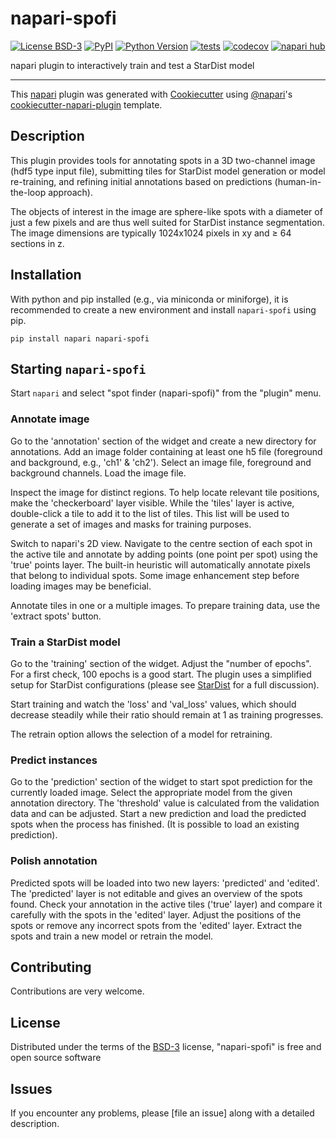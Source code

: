 # napari-spofi

[![License BSD-3](https://img.shields.io/pypi/l/napari-spofi.svg?color=green)](https://github.com/githubuser/napari-spofi/raw/main/LICENSE)
[![PyPI](https://img.shields.io/pypi/v/napari-spofi.svg?color=green)](https://pypi.org/project/napari-spofi)
[![Python Version](https://img.shields.io/pypi/pyversions/napari-spofi.svg?color=green)](https://python.org)
[![tests](https://github.com/githubuser/napari-spofi/workflows/tests/badge.svg)](https://github.com/githubuser/napari-spofi/actions)
[![codecov](https://codecov.io/gh/githubuser/napari-spofi/branch/main/graph/badge.svg)](https://codecov.io/gh/githubuser/napari-spofi)
[![napari hub](https://img.shields.io/endpoint?url=https://api.napari-hub.org/shields/napari-spofi)](https://napari-hub.org/plugins/napari-spofi)

napari plugin to interactively train and test a StarDist model

----------------------------------

This [napari] plugin was generated with [Cookiecutter] using [@napari]'s [cookiecutter-napari-plugin] template.

<!--
Don't miss the full getting started guide to set up your new package:
https://github.com/napari/cookiecutter-napari-plugin#getting-started


and review the napari docs for plugin developers:
https://napari.org/stable/plugins/index.html
-->

## Description

This plugin provides tools for annotating spots in a 3D two-channel image (hdf5 type input file),
submitting tiles for StarDist model generation or model re-training, and refining initial annotations
based on predictions (human-in-the-loop approach).

The objects of interest in the image are sphere-like spots with a diameter of just a
few pixels and are thus well suited for StarDist instance segmentation. The image 
dimensions are typically 1024x1024 pixels in xy and ≥ 64 sections in z.


## Installation

With python and pip installed (e.g., via miniconda or miniforge),
it is recommended to create a new environment and install `napari-spofi` using pip.

    pip install napari napari-spofi

## Starting `napari-spofi`

Start `napari` and select "spot finder (napari-spofi)" from the "plugin" menu.

### Annotate image
Go to the 'annotation' section of the widget and create a new directory for annotations. Add an image
folder containing at least one h5 file (foreground and background, e.g., 'ch1' & 'ch2'). Select an image file, foreground and background
channels. Load the image file.

Inspect the image for distinct regions. To help locate relevant tile positions, make
the 'checkerboard' layer visible. While the 'tiles' layer is active, double-click a tile
to add it to the list of tiles. This list will be used to generate a set of 
images and masks for training purposes.

Switch to napari's 2D view. Navigate to the centre section of each spot in the active tile
and annotate by adding points (one point per spot) using the 'true' points layer. The
built-in heuristic will automatically annotate pixels that belong to individual spots.
Some image enhancement step before loading images may be beneficial. 

Annotate tiles in one or a multiple images.
To prepare training data, use the 'extract spots' button.

### Train a StarDist model
Go to the 'training' section of the widget. Adjust the "number of epochs". For a first
check, 100 epochs is a good start. The plugin uses a simplified setup for StarDist
configurations (please see [StarDist](https://github.com/stardist/stardist/) for a full discussion).

Start training and watch the 'loss' and 'val_loss' values, which should decrease
steadily while their ratio should remain at 1 as training progresses.

The retrain option allows the selection of a model for retraining.

### Predict instances
Go to the 'prediction' section of the widget to start spot prediction for the
currently loaded image. Select the appropriate model from the given annotation
directory. The 'threshold' value is calculated from the validation data and can be
adjusted. Start a new prediction and load the predicted spots when the process has
finished. (It is possible to load an existing prediction).

### Polish annotation
Predicted spots will be loaded into two new layers: 'predicted' and 'edited'. The
'predicted' layer is not editable and gives an overview of the spots found. Check
your annotation in the active tiles ('true' layer) and compare it carefully with
the spots in the 'edited' layer.
Adjust the positions of the spots or remove any incorrect spots from the 'edited'
layer. Extract the spots and train a new model or retrain the model.



## Contributing

Contributions are very welcome.

## License

Distributed under the terms of the [BSD-3] license,
"napari-spofi" is free and open source software

## Issues

If you encounter any problems, please [file an issue] along with a detailed description.

[napari]: https://github.com/napari/napari
[Cookiecutter]: https://github.com/audreyr/cookiecutter
[@napari]: https://github.com/napari
[MIT]: http://opensource.org/licenses/MIT
[BSD-3]: http://opensource.org/licenses/BSD-3-Clause
[GNU GPL v3.0]: http://www.gnu.org/licenses/gpl-3.0.txt
[GNU LGPL v3.0]: http://www.gnu.org/licenses/lgpl-3.0.txt
[Apache Software License 2.0]: http://www.apache.org/licenses/LICENSE-2.0
[Mozilla Public License 2.0]: https://www.mozilla.org/media/MPL/2.0/index.txt
[cookiecutter-napari-plugin]: https://github.com/napari/cookiecutter-napari-plugin

[napari]: https://github.com/napari/napari
[tox]: https://tox.readthedocs.io/en/latest/
[pip]: https://pypi.org/project/pip/
[PyPI]: https://pypi.org/
